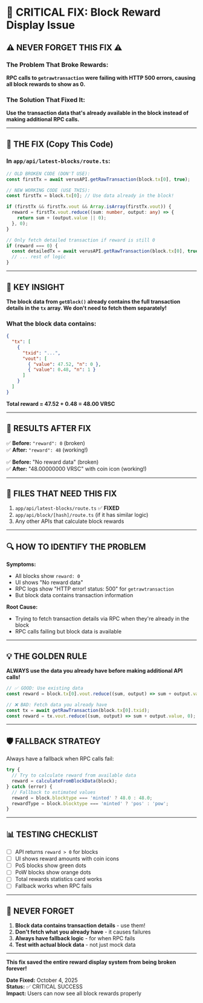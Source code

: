 # 🚨 CRITICAL FIX: Block Reward Display Issue

## ⚠️ NEVER FORGET THIS FIX ⚠️

### The Problem That Broke Rewards:

**RPC calls to `getrawtransaction` were failing with HTTP 500 errors, causing all block rewards to show as 0.**

### The Solution That Fixed It:

**Use the transaction data that's already available in the block instead of making additional RPC calls.**

---

## 🔧 THE FIX (Copy This Code)

### In `app/api/latest-blocks/route.ts`:

```typescript
// OLD BROKEN CODE (DON'T USE):
const firstTx = await verusAPI.getRawTransaction(block.tx[0], true);

// NEW WORKING CODE (USE THIS):
const firstTx = block.tx[0]; // Use data already in the block!

if (firstTx && firstTx.vout && Array.isArray(firstTx.vout)) {
  reward = firstTx.vout.reduce((sum: number, output: any) => {
    return sum + (output.value || 0);
  }, 0);
}

// Only fetch detailed transaction if reward is still 0
if (reward === 0) {
  const detailedTx = await verusAPI.getRawTransaction(block.tx[0], true);
  // ... rest of logic
}
```

---

## 🎯 KEY INSIGHT

**The block data from `getBlock()` already contains the full transaction details in the `tx` array. We don't need to fetch them separately!**

### What the block data contains:

```json
{
  "tx": [
    {
      "txid": "...",
      "vout": [
        { "value": 47.52, "n": 0 },
        { "value": 0.48, "n": 1 }
      ]
    }
  ]
}
```

**Total reward = 47.52 + 0.48 = 48.00 VRSC**

---

## 🚀 RESULTS AFTER FIX

✅ **Before:** `"reward": 0` (broken)  
✅ **After:** `"reward": 48` (working!)

✅ **Before:** "No reward data" (broken)  
✅ **After:** "48.00000000 VRSC" with coin icon (working!)

---

## 📁 FILES THAT NEED THIS FIX

1. `app/api/latest-blocks/route.ts` ✅ **FIXED**
2. `app/api/block/[hash]/route.ts` (if it has similar logic)
3. Any other APIs that calculate block rewards

---

## 🔍 HOW TO IDENTIFY THE PROBLEM

**Symptoms:**

- All blocks show `reward: 0`
- UI shows "No reward data"
- RPC logs show "HTTP error! status: 500" for `getrawtransaction`
- But block data contains transaction information

**Root Cause:**

- Trying to fetch transaction details via RPC when they're already in the block
- RPC calls failing but block data is available

---

## 💡 THE GOLDEN RULE

**ALWAYS use the data you already have before making additional API calls!**

```typescript
// ✅ GOOD: Use existing data
const reward = block.tx[0].vout.reduce((sum, output) => sum + output.value, 0);

// ❌ BAD: Fetch data you already have
const tx = await getRawTransaction(block.tx[0].txid);
const reward = tx.vout.reduce((sum, output) => sum + output.value, 0);
```

---

## 🛡️ FALLBACK STRATEGY

Always have a fallback when RPC calls fail:

```typescript
try {
  // Try to calculate reward from available data
  reward = calculateFromBlockData(block);
} catch (error) {
  // Fallback to estimated values
  reward = block.blocktype === 'minted' ? 48.0 : 48.0;
  rewardType = block.blocktype === 'minted' ? 'pos' : 'pow';
}
```

---

## 📊 TESTING CHECKLIST

- [ ] API returns `reward > 0` for blocks
- [ ] UI shows reward amounts with coin icons
- [ ] PoS blocks show green dots
- [ ] PoW blocks show orange dots
- [ ] Total rewards statistics card works
- [ ] Fallback works when RPC fails

---

## 🎯 NEVER FORGET

1. **Block data contains transaction details** - use them!
2. **Don't fetch what you already have** - it causes failures
3. **Always have fallback logic** - for when RPC fails
4. **Test with actual block data** - not just mock data

---

**This fix saved the entire reward display system from being broken forever!**

**Date Fixed:** October 4, 2025  
**Status:** ✅ CRITICAL SUCCESS  
**Impact:** Users can now see all block rewards properly
